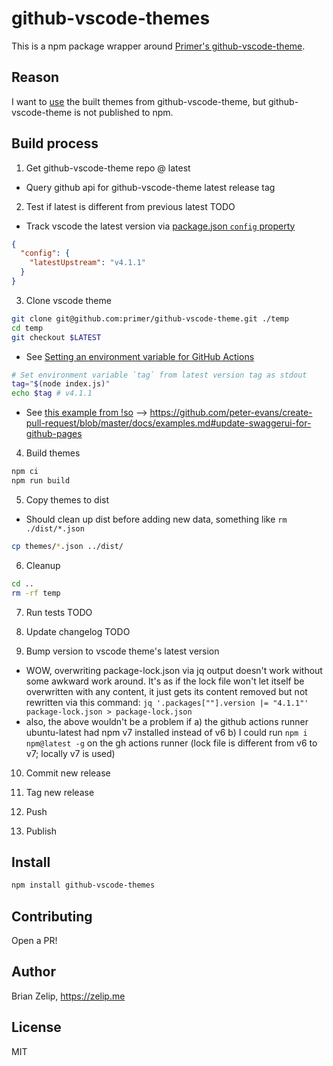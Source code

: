 # github-vscode-themes

This is a npm package wrapper around [Primer's github-vscode-theme](https://github.com/primer/github-vscode-theme).

## Reason

I want to [use](https://github.com/brianzelip/hyper-github-dark-dimmed) the built themes from github-vscode-theme, but github-vscode-theme is not published to npm.

## Build process

1. Get github-vscode-theme repo @ latest

- Query github api for github-vscode-theme latest release tag

2. Test if latest is different from previous latest TODO

- Track vscode the latest version via [package.json `config` property](https://docs.npmjs.com/cli/v7/configuring-npm/package-json#config)

```json
{
  "config": {
    "latestUpstream": "v4.1.1"
  }
}
```

3. Clone vscode theme

```bash
git clone git@github.com:primer/github-vscode-theme.git ./temp
cd temp
git checkout $LATEST
```

- See [Setting an environment variable for GitHub Actions](https://docs.github.com/en/actions/reference/workflow-commands-for-github-actions#setting-an-environment-variable)

```bash
# Set environment variable `tag` from latest version tag as stdout
tag="$(node index.js)"
echo $tag # v4.1.1
```

- See [this example from !so](https://stackoverflow.com/questions/58465057/trigger-a-github-action-when-another-repository-creates-a-new-release) --> https://github.com/peter-evans/create-pull-request/blob/master/docs/examples.md#update-swaggerui-for-github-pages

4. Build themes

```bash
npm ci
npm run build
```

5. Copy themes to dist

- Should clean up dist before adding new data, something like `rm ./dist/*.json`

```bash
cp themes/*.json ../dist/
```

6. Cleanup

```bash
cd ..
rm -rf temp
```

7. Run tests TODO

8. Update changelog TODO

9. Bump version to vscode theme's latest version

- WOW, overwriting package-lock.json via jq output doesn't work without some awkward work around. It's as if the lock file won't let itself be overwritten with any content, it just gets its content removed but not rewritten via this command: `jq '.packages[""].version |= "4.1.1"' package-lock.json > package-lock.json`
- also, the above wouldn't be a problem if
  a) the github actions runner ubuntu-latest had npm v7 installed instead of v6
  b) I could run `npm i npm@latest -g` on the gh actions runner
  (lock file is different from v6 to v7; locally v7 is used)

10. Commit new release

11. Tag new release

12. Push

13. Publish

## Install

```bash
npm install github-vscode-themes
```

## Contributing

Open a PR!

## Author

Brian Zelip, https://zelip.me

## License

MIT
